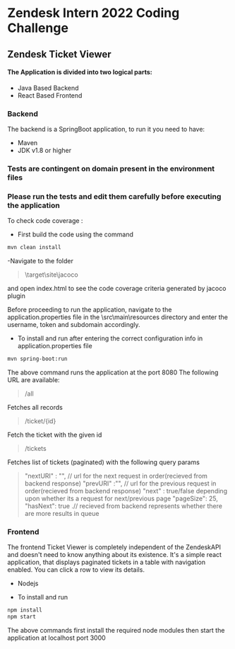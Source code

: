 # Zendesk Intern 2022 Coding Challenge
## Zendesk Ticket Viewer

#### The Application is divided into two logical parts:
- Java Based Backend
- React Based Frontend

### Backend
The backend is a SpringBoot application, to run it you need to have:
- Maven
- JDK v1.8 or higher

### Tests are contingent on domain present in the environment files
### Please run the tests and edit them carefully before executing the application
To check code coverage :
- First build the code using the command
 ```sh
mvn clean install
```
-Navigate to the folder 
> \target\site\jacoco

and open index.html to see the code coverage criteria generated by jacoco plugin

Before proceeding to run the application, navigate to the application.properties file in the \src\main\resources directory and enter the username, token and subdomain accordingly.

- To install and run after entering the correct configuration info in application.properties file
```sh
mvn spring-boot:run
```
The above command runs the application at the port 8080
The following URL are available:
> /all

Fetches all records
> /ticket/{id}

Fetch the ticket with the given id
> /tickets

Fetches list of tickets (paginated) with the following query params
> "nextURI" : "", // url for the next request in order(recieved from backend response)
  "prevURI" :"", //  url for the previous request in order(recieved from backend response)
  "next" : true/false depending upon whether its a request for next/previous page
  "pageSize": 25,
  "hasNext": true  .// recieved from backend represents whether there are more results in queue





### Frontend
The frontend Ticket Viewer is completely independent of the ZendeskAPI and doesn't need to know anything about its existence. It's a simple react application, that displays paginated tickets in a table with navigation enabled. You can click a row to view its details.
- Nodejs

- To install and run 
```sh
npm install
npm start
```
The above commands first install the required node modules then start the application at localhost port 3000
